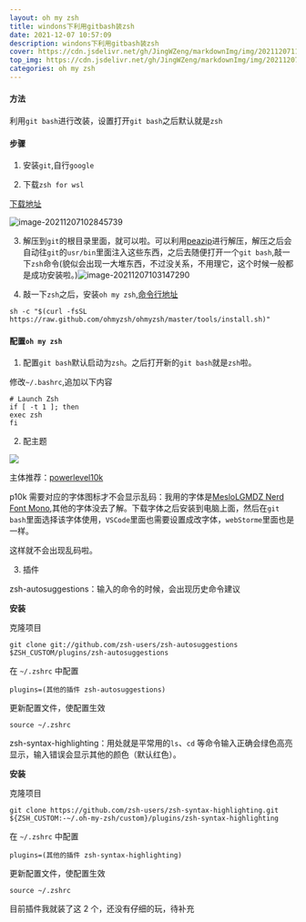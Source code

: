 ```yaml
---
layout: oh my zsh
title: windons下利用gitbash装zsh
date: 2021-12-07 10:57:09
description: windons下利用gitbash装zsh
cover: https://cdn.jsdelivr.net/gh/JingWZeng/markdownImg/img/202112071101485.jpg
top_img: https://cdn.jsdelivr.net/gh/JingWZeng/markdownImg/img/202112071101485.jpg
categories: oh my zsh
---
```


#### 方法

利用`git bash`进行改装，设置打开`git bash`之后默认就是`zsh`

#### 步骤

1. 安装`git`,自行`google`

2. 下载`zsh for wsl`

[下载地址](https://packages.msys2.org/package/zsh?repo=msys&variant=x86_64)

![image-20211207102845739](https://cdn.jsdelivr.net/gh/JingWZeng/markdownImg/img/202112071028775.png)

3. 解压到`git`的根目录里面，就可以啦。可以利用[peazip](https://peazip.github.io/)进行解压，解压之后会自动往`git`的`usr/bin`里面注入这些东西，之后去随便打开一个`git bash`,敲一下`zsh`命令(貌似会出现一大堆东西，不过没关系，不用理它，这个时候一般都是成功安装啦。)![image-20211207103147290](https://cdn.jsdelivr.net/gh/JingWZeng/markdownImg/img/202112071031327.png)

4. 敲一下`zsh`之后，安装`oh my zsh`,[命令行地址](https://ohmyz.sh/#install)

```
sh -c "$(curl -fsSL https://raw.github.com/ohmyzsh/ohmyzsh/master/tools/install.sh)"
```

#### 配置`oh my zsh`

1. 配置`git bash`默认启动为`zsh`。之后打开新的`git bash`就是`zsh`啦。

修改`~/.bashrc`,追加以下内容

```
# Launch Zsh
if [ -t 1 ]; then
exec zsh
fi
```

2. 配主题

![](https://cdn.jsdelivr.net/gh/JingWZeng/markdownImg/img/202112061641695.png)

主体推荐：[powerlevel10k](https://github.com/romkatv/powerlevel10k)

p10k 需要对应的字体图标才不会显示乱码：我用的字体是[MesloLGMDZ Nerd Font Mono](https://www.nerdfonts.com/#downloads),其他的字体没去了解。下载字体之后安装到电脑上面，然后在`git bash`里面选择该字体使用，`VSCode`里面也需要设置成改字体，`webStorme`里面也是一样。

这样就不会出现乱码啦。

3. 插件

zsh-autosuggestions：输入的命令的时候，会出现历史命令建议

**安装**

克隆项目

```
git clone git://github.com/zsh-users/zsh-autosuggestions $ZSH_CUSTOM/plugins/zsh-autosuggestions
```

在 `~/.zshrc` 中配置

```
plugins=(其他的插件 zsh-autosuggestions)
```

更新配置文件，使配置生效

```
source ~/.zshrc
```

zsh-syntax-highlighting：用处就是平常用的`ls`、`cd` 等命令输入正确会绿色高亮显示，输入错误会显示其他的颜色（默认红色）。

**安装**

克隆项目

```
git clone https://github.com/zsh-users/zsh-syntax-highlighting.git ${ZSH_CUSTOM:-~/.oh-my-zsh/custom}/plugins/zsh-syntax-highlighting
```

在 `~/.zshrc` 中配置

```
plugins=(其他的插件 zsh-syntax-highlighting)
```

更新配置文件，使配置生效

```
source ~/.zshrc
```

目前插件我就装了这 2 个，还没有仔细的玩，待补充
